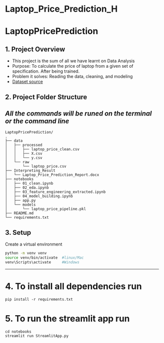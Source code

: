 # Laptop_Price_Prediction_H

# LaptopPricePrediction

## 1. Project Overview
- This project is the sum of all we have learnt on Data Analysis
- Purpose: To calculate the price of laptop from a given set of specification. After being trained.
- Problem it solves: Reading the data, cleaning, and modeling
- [Dataset source](https://www.kaggle.com/datasets/muhammetvarl/laptop-price)

## 2. Project Folder Structure

## _All the commands will be runed on the terminal or the command line_

```
LaptopPricePrediction/
.
├── data
│   ├── processed
│   │   ├── laptop_price_clean.csv
│   │   ├── X.csv
│   │   └── y.csv
│   └── raw
│       └── laptop_price.csv
├── Interpreting_Result
│   └── Laptop_Price_Prediction_Report.docx
├── notebooks
│   ├── 01_clean.ipynb
│   ├── 02_eda.ipynb
│   ├── 03_feature_engineering_extracted.ipynb
│   ├── 04_model_building.ipynb
│   ├── app.py
│   └── models
│       └── laptop_price_pipeline.pkl
├── README.md
└── requirements.txt

```

## 3. Setup 
Create a virtual environment 
```bash
python -m venv venv 
source venv/bin/activate  #linux/Mac
venv\Scripts\activate     #Windows
```
------
# 4. To install all dependencies run
```
pip install -r requirements.txt
```

# 5. To run the streamlit app run 
```
cd notebooks
streamlit run StreamlitApp.py
```






